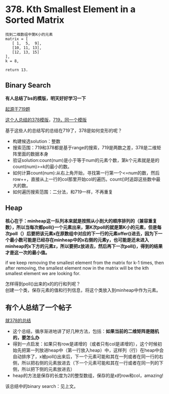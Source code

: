 # 378. Kth Smallest Element in a Sorted Matrix

```
找到二维数组中第K小的元素
matrix = [
   [ 1,  5,  9],
   [10, 11, 13],
   [12, 13, 15]
],
k = 8,

return 13.
```

## Binary Search
**有人总结了bs的模版，明天好好学习一下**  

[起源于719题](https://leetcode.com/problems/find-k-th-smallest-pair-distance/discuss/109082/Approach-the-problem-using-the-%22trial-and-error%22-algorithm)  

[这个人总结的378模版](https://leetcode.com/problems/kth-smallest-element-in-a-sorted-matrix/discuss/85173/Share-my-thoughts-and-Clean-Java-Code)，[719，同一个模版](https://leetcode.com/problems/find-k-th-smallest-pair-distance/discuss/143604/Java-Binary-Search-+-Sliding-window-With-Line-by-Line-Comments)

基于这些人的总结写的总结在719了，378是如何变形的呢？
* 构建候选solution：整数
* 搜索范围：719和378都是基于range的搜索，719是两数之差，378是二维矩阵里面的数据本身
* 验证solution:count(num)是小于等于num的元素个数，第k个元素就是是的count(num)>=k的最小的数。
* 如何计算count(num):从右上角开始，寻找第一行第一个<=num的数，然后row++，直接从上一行的col那里开始col的遍历。count()时追踪这些数中最大的数。
* 如何遍历搜索范围：二分法，和719一样，不再重复


## Heap
**核心在于：minheap这一队列本来就是按照从小到大的顺序排列的（兼容重复数），所以当每次都poll()一个元素出来，第K次poll的就是第K小的元素，但是每次poll（）后要把该元素x在原数组中对应的下一行的元素offer()进去，因为下一个最小数可能是已经存在minheap中的x右侧的元素y，也可能是还未进入minheap的x下方的元素z，所以要把z放进去，然后再下一次poll()，得到的结果才是这一次的最小值。**

if we keep removing the smallest element from the matrix for k-1 times, then after removing, the smallest element now in the matrix will be the kth smallest element we are looking for.

怎样得到poll()出来的x的的行和列呢？  
创建一个类，保存元素的值和行列信息，将这个类放入到minheap中作为元素。


## 有个人总结了一个帖子
[就378的总结](https://leetcode.com/problems/k-th-smallest-prime-fraction/discuss/115819/Summary-of-solutions-for-problems-%22reducible%22-to-LeetCode-378)

* 这个总结，循序渐进地讲了好几种方法，包括：**如果当前的二维矩阵是随机的，要怎么办**
* 得到一点启发：如果只有row是递增的（或者只有col是递增的），这个时候初始先把第一列放进heap中（第一行放入heap）中，这样列（行）在heap中会自动排序了，x被poll()出来后，下一个元素可能和其在一列或者在同一行的右侧，所以把右侧的元素放进去（下一个元素可能和其在一行或者在同一列的下侧，所以把下侧的元素放进去）
* heap的方法是保存的长度为2的整型数组，保存的是x的row和col，amazing!

该总结中的binary search：见上文。


